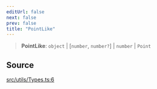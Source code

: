 ```yaml
---
editUrl: false
next: false
prev: false
title: "PointLike"
---
```


> **PointLike**: `object` \| [`number`, `number?`] \| `number` \| `Point`

## Source

[src/utils/Types.ts:6](https://github.com/relishinc/dill-pixel/blob/10f512f7f577ca5e74162827f11215b28df5ca97/src/utils/Types.ts#L6)

